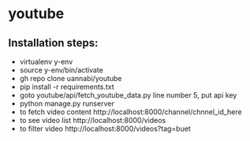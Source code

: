 # youtube
## Installation steps:
  - virtualenv y-env 
  - source y-env/bin/activate
  - gh repo clone uannabi/youtube 
  - pip install -r requirements.txt
  - goto youtube/api/fetch_youtube_data.py line number 5, put api key
  - python manage.py runserver 
  - to fetch video content http://localhost:8000/channel/chnnel_id_here
  - to see video list http://localhost:8000/videos
  - to filter video http://localhost:8000/videos?tag=buet
